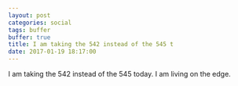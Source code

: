 ```yaml
---
layout: post
categories: social
tags: buffer
buffer: true
title: I am taking the 542 instead of the 545 t
date: 2017-01-19 18:17:00
---
```

I am taking the 542 instead of the 545 today. I am living on the edge.
